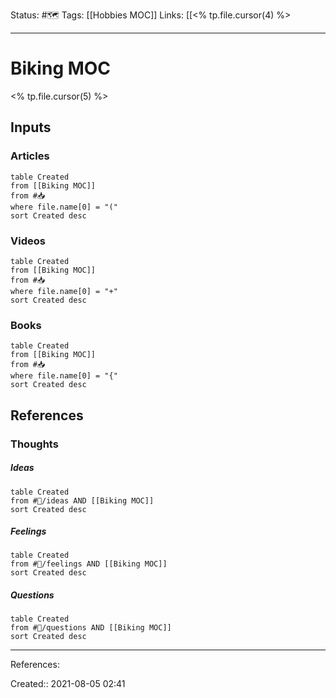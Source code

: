 Status: #🗺️ 
Tags: [[Hobbies MOC]]
Links: [[<% tp.file.cursor(4) %>
___
# Biking MOC
<% tp.file.cursor(5) %>

## Inputs
### Articles
```dataview
table Created
from [[Biking MOC]]
from #📥 
where file.name[0] = "("
sort Created desc
```
### Videos
```dataview
table Created
from [[Biking MOC]]
from #📥
where file.name[0] = "+"
sort Created desc
```
### Books
```dataview
table Created
from [[Biking MOC]]
from #📥
where file.name[0] = "{"
sort Created desc
```
## References
### Thoughts
##### Ideas
```dataview
table Created
from #💭/ideas AND [[Biking MOC]]
sort Created desc
```
##### Feelings
```dataview
table Created
from #💭/feelings AND [[Biking MOC]]
sort Created desc
```
##### Questions
```dataview
table Created
from #💭/questions AND [[Biking MOC]]
sort Created desc
```
___
References:

Created:: 2021-08-05 02:41
